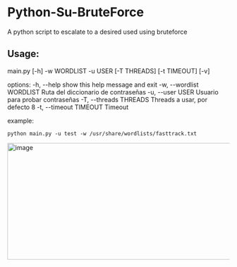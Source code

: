# Python-Su-BruteForce
A python script to escalate to a desired used using bruteforce

## Usage:
main.py [-h] -w WORDLIST -u USER [-T THREADS] [-t TIMEOUT] [-v]

options:
  -h, --help                show this help message and exit
  -w, --wordlist WORDLIST   Ruta del diccionario de contraseñas
  -u, --user USER           Usuario para probar contraseñas
  -T, --threads THREADS     Threads a usar, por defecto 8
  -t, --timeout TIMEOUT     Timeout

example: 
```shell
python main.py -u test -w /usr/share/wordlists/fasttrack.txt
```
<img width="613" height="265" alt="image" src="https://github.com/user-attachments/assets/4be61bd3-cabc-432c-bf6e-f9516baab5a5" />
